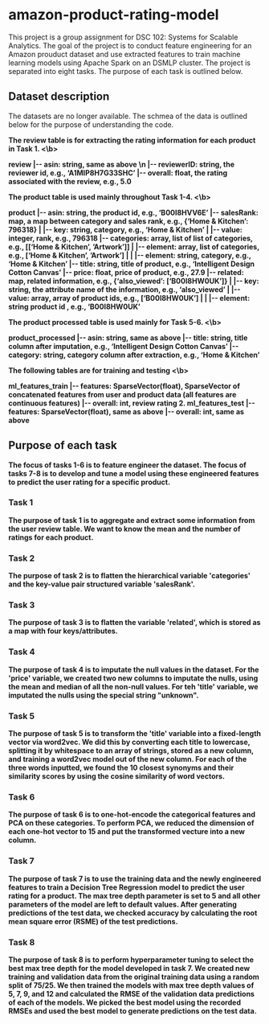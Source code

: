 # amazon-product-rating-model

This project is a group assignment for DSC 102: Systems for Scalable Analytics. The goal of the project is to conduct feature engineering for an Amazon prouduct dataset and use extracted features to train machine learning models using Apache Spark on an DSMLP cluster. The project is separated into eight tasks. The purpose of each task is outlined below. 


## Dataset description

The datasets are no longer available. The schmea of the data is outlined below for the purpose of understanding the code. 

<b> The review table is for extracting the rating information for each product in Task 1. <\b> 

review
|-- asin: string, same as above \n
|-- reviewerID: string, the reviewer id, e.g., ‘A1MIP8H7G33SHC’
|-- overall: float, the rating associated with the review, e.g., 5.0

<b> The product table is used mainly throughout Task 1-4. <\b> 

product
|-- asin: string, the product id, e.g., ‘B00I8HVV6E’
|-- salesRank: map, a map between category and sales rank, e.g., {‘Home & Kitchen’: 796318}
| |-- key: string, category, e.g., ‘Home & Kitchen’
| |-- value: integer, rank, e.g., 796318
|-- categories: array, list of list of categories, e.g., [[‘Home & Kitchen’, ’Artwork’]]
| |-- element: array, list of categories, e.g., [‘Home & Kitchen’, ’Artwork’]
| | |-- element: string, category, e.g., ‘Home & Kitchen’
|-- title: string, title of product, e.g., ‘Intelligent Design Cotton Canvas’
|-- price: float, price of product, e.g., 27.9
|-- related: map, related information, e.g., {‘also_viewed’: [‘B00I8HW0UK’]}
| |-- key: string, the attribute name of the information, e.g., ‘also_viewed’
| |-- value: array, array of product ids, e.g., [‘B00I8HW0UK’]
| | |-- element: string product id , e.g., ‘B00I8HW0UK’

<b> The product processed table is used mainly for Task 5-6. <\b> 

product_processed
|-- asin: string, same as above
|-- title: string, title column after imputation, e.g., ‘Intelligent Design Cotton Canvas’
|-- category: string, category column after extraction, e.g., ‘Home & Kitchen’

<b> The following tables are for training and testing <\b>

ml_features_train
|-- features: SparseVector(float), SparseVector of concatenated
features from user and product data (all features are continuous
features)
|-- overall: int, review rating
2. ml_features_test
|-- features: SparseVector(float), same as above
|-- overall: int, same as above


## Purpose of each task 

The focus of tasks 1-6 is to feature engineer the dataset. The focus of tasks 7-8 is to develop and tune a model using these engineered features to predict the user rating for a specific product. 

### Task 1 

The purpose of task 1 is to aggregate and extract some information from the user review table. We want to know the mean and the number of ratings for each product. 

### Task 2 

The purpose of task 2 is to flatten the hierarchical variable 'categories' and the key-value pair structured variable 'salesRank'. 

### Task 3 

The purpose of task 3 is to flatten the variable 'related', which is stored as a map with four keys/attributes. 

### Task 4 

The purpose of task 4 is to imputate the null values in the dataset. For the 'price' variable, we created two new columns to imputate the nulls, using the mean and median of all the non-null values. For teh 'title' variable, we imputated the nulls using the special string "unknown".

### Task 5 

The purpose of task 5 is to transform the 'title' variable into a fixed-length vector via word2vec. We did this by converting each title to lowercase, splitting it by whitespace to an array of strings, stored as a new column, and training a word2vec model out of the new column. For each of the three words inputted, we found the 10 closest synonyms and their similarity scores by using the cosine similarity of word vectors. 

### Task 6 

The purpose of task 6 is to one-hot-encode the categorical features and PCA on these categories. To perform PCA, we reduced the dimension of each one-hot vector to 15 and put the transformed vecture into a new column. 

### Task 7 

The purpose of task 7 is to use the training data and the newly engineered features to train a Decision Tree Regression model to predict the user rating for a product. The max tree depth parameter is set to 5 and all other parameters of the model are left to default values. After generating predictions of the test data, we checked accuracy by calculating the root mean square error (RSME) of the test predictions. 

### Task 8 

The purpose of task 8 is to perform hyperparameter tuning to select the best max tree depth for the model developed in task 7. We created new training and validation data from the original training data using a random split of 75/25. We then trained the models with max tree depth values of 5, 7, 9, and 12 and calculated the RMSE of the validation data predictions of each of the models. We picked the best model using the recorded RMSEs and used the best model to generate predictions on the test data. 
